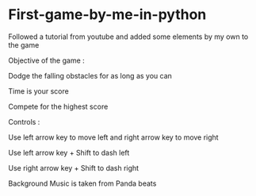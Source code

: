 # First-game-by-me-in-python


Followed a tutorial from youtube and added some elements by my own to the game

Objective of the game :


Dodge the falling obstacles for as long as you can

Time is your score

Compete for the highest score


Controls :


Use left arrow key to move left and right arrow key to move right

Use left arrow key + Shift to dash left

Use right arrow key + Shift to dash right


Background Music is taken from Panda beats
